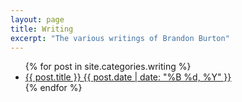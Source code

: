 ```yaml
---
layout: page
title: Writing
excerpt: "The various writings of Brandon Burton"
---
```


<ul class="post-list">
{% for post in site.categories.writing %} 
  <li><article><a href="{{ site.url }}{{ post.url }}">{{ post.title }} <span class="entry-date"><time datetime="{{ post.date | date_to_xmlschema }}">{{ post.date | date: "%B %d, %Y" }}</time></span></a></article></li>
{% endfor %}
</ul>

